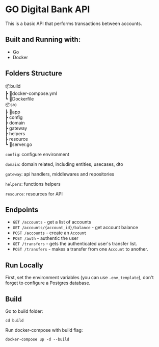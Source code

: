 # GO Digital Bank API
This is a basic API that performs transactions between accounts.

## Built and Running with:
- Go
- Docker

## Folders Structure
📦build<br>
┣ 🐳docker-compose.yml<br>
┗ 🐳Dockerfile<br>
📦src<br>
 ┣ 📂app<br>
   ┣ config<br>
   ┣ domain<br>
   ┣ gateway<br>
   ┣ helpers<br>
   ┣ resource<br>
 ┗ 📜server.go<br>

 
`config`: configure environment

`domain`: domain related, including entities, usecases, dto

`gateway`: api handlers, middlewares and repositories

`helpers`: functions helpers

`resource`: resources for API


## Endpoints
- `GET /accounts` - get a list of accounts
- `GET /accounts/{account_id}/balance` - get account balance
- `POST /accounts` - create an `Account`
- `POST /auth` - authentic the user
- `GET /transfers` - gets the authenticated user's transfer list.
- `POST /transfers` - makes a transfer from one `Account` to another.

## Run Locally
First, set the environment variables (you can use `.env_template`), don't forget to configure a Postgres database.


## Build
 Go to build folder:

 `cd build`

 Run docker-compose with build flag:

 `docker-compose up -d --build`


